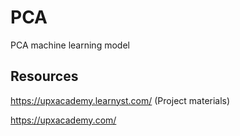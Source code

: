 # PCA
PCA machine learning model 

## Resources 
https://upxacademy.learnyst.com/ (Project materials)

https://upxacademy.com/
